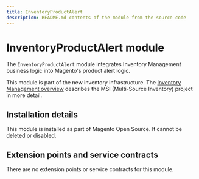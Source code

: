```yaml
---
title: InventoryProductAlert
description: README.md contents of the module from the source code
---
```


# InventoryProductAlert module

The `InventoryProductAlert` module integrates Inventory Management business logic into Magento's product alert logic.

This module is part of the new inventory infrastructure. The
[Inventory Management overview](https://developer.adobe.com/commerce/webapi/rest/inventory/)
describes the MSI (Multi-Source Inventory) project in more detail.

## Installation details

This module is installed as part of Magento Open Source. It cannot be deleted or disabled.

## Extension points and service contracts

There are no extension points or service contracts for this module.
